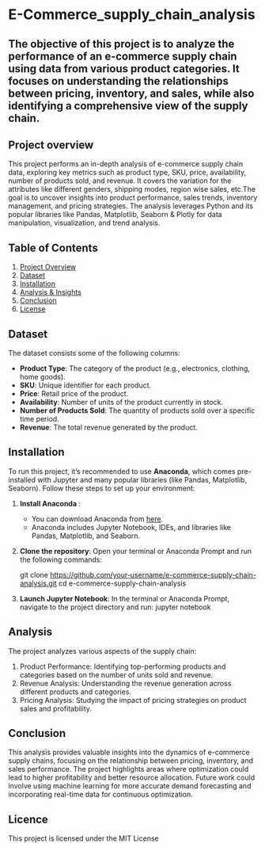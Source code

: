# E-Commerce_supply_chain_analysis
The objective of this project is to analyze the performance of an e-commerce supply chain using data from various product categories. It focuses on understanding the relationships between pricing, inventory, and sales, while also identifying a comprehensive view of the supply chain.
------------------------------------------------------------------------------------------------------------------------------------------------------------------------------------

## Project overview
This project performs an in-depth analysis of e-commerce supply chain data, exploring key metrics such as product type, SKU, price, availability, number of products sold, and revenue. It covers the variation for the attributes like different genders, shipping modes, region wise sales, etc.The goal is to uncover insights into product performance, sales trends, inventory management, and pricing strategies. The analysis leverages Python and its popular libraries like Pandas, Matplotlib, Seaborn & Plotly for data manipulation, visualization, and trend analysis.




## Table of Contents
1. [Project Overview](#project-overview)
2. [Dataset](#dataset)
3. [Installation](#installation)
4. [Analysis & Insights](#analysis-insights)
5. [Conclusion](#conclusion)
6. [License](#license)


## Dataset
The dataset consists some of the following columns:
- **Product Type**: The category of the product (e.g., electronics, clothing, home goods).
- **SKU**: Unique identifier for each product.
- **Price**: Retail price of the product.
- **Availability**: Number of units of the product currently in stock.
- **Number of Products Sold**: The quantity of products sold over a specific time period.
- **Revenue**: The total revenue generated by the product. 



## Installation

To run this project, it’s recommended to use **Anaconda**, which comes pre-installed with Jupyter and many popular libraries (like Pandas, Matplotlib, Seaborn). Follow these steps to set up your environment:

1. **Install Anaconda** :
   - You can download Anaconda from [here](https://www.anaconda.com/products/individual). 
   - Anaconda includes Jupyter Notebook, IDEs, and libraries like Pandas, Matplotlib, and Seaborn.
  


2. **Clone the repository**:
    Open your terminal or Anaconda Prompt and run the following commands:

   git clone https://github.com/your-username/e-commerce-supply-chain-analysis.git
   cd e-commerce-supply-chain-analysis



3. **Launch Jupyter Notebook**:
   In the terminal or Anaconda Prompt, navigate to the project directory and run:
   jupyter notebook


## Analysis 
The project analyzes various aspects of the supply chain:

1. Product Performance: Identifying top-performing products and categories based on the number of units sold and revenue.
2. Revenue Analysis: Understanding the revenue generation across different products and categories.
3. Pricing Analysis: Studying the impact of pricing strategies on product sales and profitability.



## Conclusion 

This analysis provides valuable insights into the dynamics of e-commerce supply chains, focusing on the relationship between pricing, inventory, and sales performance. The project highlights areas where optimization could lead to higher profitability and better resource allocation. Future work could involve using machine learning for more accurate demand forecasting and incorporating real-time data for continuous optimization.


## Licence 
This project is licensed under the MIT License 

